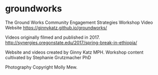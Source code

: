 # groundworks
The Ground Works Community Engagement Strategies Workshop Video Website
 https://ginnykatz.github.io/groundworks/



Videos originally filmed and published in 2017. 
http://synergies.oregonstate.edu/2017/spring-break-in-ethiopia/

Website and videos created by Ginny Katz MPH. 
Workshop content cultivated by Stephanie Grutzmacher PhD

Photography Copyright Molly Mew. 




